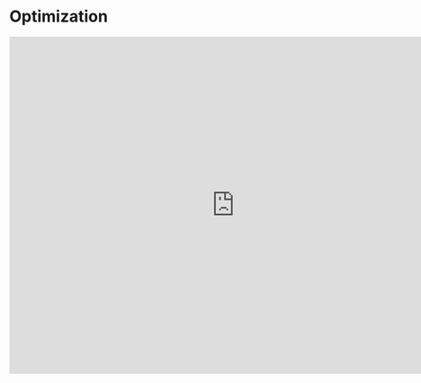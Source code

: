 # Optimization

<iframe width="800" height="600" src="https://www.youtube.com/embed/ySG_iKk7nq8" frameborder="0" allow="accelerometer; autoplay; encrypted-media; gyroscope; picture-in-picture" allowfullscreen></iframe>

